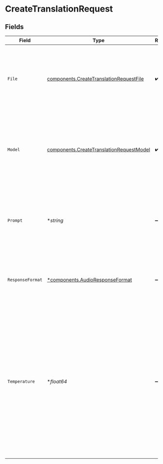 # CreateTranslationRequest


## Fields

| Field                                                                                                                                                                                                                                                                                                                                                      | Type                                                                                                                                                                                                                                                                                                                                                       | Required                                                                                                                                                                                                                                                                                                                                                   | Description                                                                                                                                                                                                                                                                                                                                                | Example                                                                                                                                                                                                                                                                                                                                                    |
| ---------------------------------------------------------------------------------------------------------------------------------------------------------------------------------------------------------------------------------------------------------------------------------------------------------------------------------------------------------- | ---------------------------------------------------------------------------------------------------------------------------------------------------------------------------------------------------------------------------------------------------------------------------------------------------------------------------------------------------------- | ---------------------------------------------------------------------------------------------------------------------------------------------------------------------------------------------------------------------------------------------------------------------------------------------------------------------------------------------------------- | ---------------------------------------------------------------------------------------------------------------------------------------------------------------------------------------------------------------------------------------------------------------------------------------------------------------------------------------------------------- | ---------------------------------------------------------------------------------------------------------------------------------------------------------------------------------------------------------------------------------------------------------------------------------------------------------------------------------------------------------- |
| `File`                                                                                                                                                                                                                                                                                                                                                     | [components.CreateTranslationRequestFile](../../models/components/createtranslationrequestfile.md)                                                                                                                                                                                                                                                         | :heavy_check_mark:                                                                                                                                                                                                                                                                                                                                         | The audio file object (not file name) translate, in one of these formats: flac, mp3, mp4, mpeg, mpga, m4a, ogg, wav, or webm.<br/>                                                                                                                                                                                                                         |                                                                                                                                                                                                                                                                                                                                                            |
| `Model`                                                                                                                                                                                                                                                                                                                                                    | [components.CreateTranslationRequestModel](../../models/components/createtranslationrequestmodel.md)                                                                                                                                                                                                                                                       | :heavy_check_mark:                                                                                                                                                                                                                                                                                                                                         | ID of the model to use. Only `whisper-1` (which is powered by our open source Whisper V2 model) is currently available.<br/>                                                                                                                                                                                                                               | whisper-1                                                                                                                                                                                                                                                                                                                                                  |
| `Prompt`                                                                                                                                                                                                                                                                                                                                                   | **string*                                                                                                                                                                                                                                                                                                                                                  | :heavy_minus_sign:                                                                                                                                                                                                                                                                                                                                         | An optional text to guide the model's style or continue a previous audio segment. The [prompt](/docs/guides/speech-to-text#prompting) should be in English.<br/>                                                                                                                                                                                           |                                                                                                                                                                                                                                                                                                                                                            |
| `ResponseFormat`                                                                                                                                                                                                                                                                                                                                           | [*components.AudioResponseFormat](../../models/components/audioresponseformat.md)                                                                                                                                                                                                                                                                          | :heavy_minus_sign:                                                                                                                                                                                                                                                                                                                                         | The format of the output, in one of these options: `json`, `text`, `srt`, `verbose_json`, or `vtt`.<br/>                                                                                                                                                                                                                                                   |                                                                                                                                                                                                                                                                                                                                                            |
| `Temperature`                                                                                                                                                                                                                                                                                                                                              | **float64*                                                                                                                                                                                                                                                                                                                                                 | :heavy_minus_sign:                                                                                                                                                                                                                                                                                                                                         | The sampling temperature, between 0 and 1. Higher values like 0.8 will make the output more random, while lower values like 0.2 will make it more focused and deterministic. If set to 0, the model will use [log probability](https://en.wikipedia.org/wiki/Log_probability) to automatically increase the temperature until certain thresholds are hit.<br/> |                                                                                                                                                                                                                                                                                                                                                            |